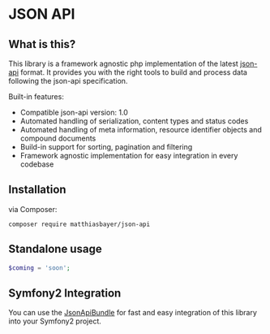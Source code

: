 JSON API
======

What is this?
-------------

This library is a framework agnostic php implementation of the latest [json-api](http://jsonapi.org/format/) format.
It provides you with the right tools to build and process data following the json-api specification.

Built-in features:

 * Compatible json-api version: 1.0
 * Automated handling of serialization, content types and status codes
 * Automated handling of meta information, resource identifier objects and compound documents
 * Build-in support for sorting, pagination and filtering
 * Framework agnostic implementation for easy integration in every codebase

Installation
------------
via Composer:
    
    composer require matthiasbayer/json-api

Standalone usage
----------------

```php
$coming = 'soon';
```

Symfony2 Integration
--------------------

You can use the [JsonApiBundle](https://github.com/matthiasbayer/JsonApiBundle) for fast and
easy integration of this library into your Symfony2 project.

